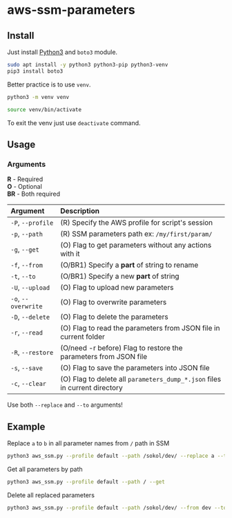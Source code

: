 # aws-ssm-parameters

## Install
Just install [Python3](https://www.python.org/downloads/) and `boto3` module.

```bash
sudo apt install -y python3 python3-pip python3-venv
pip3 install boto3
```
Better practice is to use `venv`.
```bash
python3 -m venv venv
```
```bash
source venv/bin/activate
```
To exit the venv just use `deactivate` command.

## Usage

### Arguments

**R** - Required  
**O** - Optional  
**BR** - Both required

| Argument            | Description |
| :---                |    :----    |
| `-P`, `--profile`   | (R) Specify the AWS profile for script's session |
| `-p`, `--path`      | (R) SSM parameters path ex: `/my/first/param/` |
| `-g`, `--get`       | (O) Flag to get parameters without any actions with it |
| `-f`, `--from`      | (O/BR1) Specify a **part** of string to rename |
| `-t`, `--to`        | (O/BR1) Specify a new **part** of string |
| `-U`, `--upload`    | (O) Flag to upload new parameters |
| `-o`, `--overwrite` | (O) Flag to overwrite parameters |
| `-D`, `--delete`    | (O) Flag to delete the parameters |
| `-r`, `--read`      | (O) Flag to read the parameters from JSON file in current folder |
| `-R`, `--restore`   | (O/need -r before) Flag to restore the parameters from JSON file |
| `-s`, `--save`      | (O) Flag to save the parameters into JSON file |
| `-c`, `--clear`     | (O) Flag to delete all `parameters_dump_*.json` files in current directory |


Use both `--replace` and `--to` arguments!  

## Example

Replace `a` to `b` in all parameter names from `/` path in SSM
```bash
python3 aws_ssm.py --profile default --path /sokol/dev/ --replace a --to b --upload
```
Get all parameters by path
```bash
python3 aws_ssm.py --profile default --path / --get
```
Delete all replaced parameters
```bash
python3 aws_ssm.py --profile default --path /sokol/dev/ --from dev --to qa --delete
```
